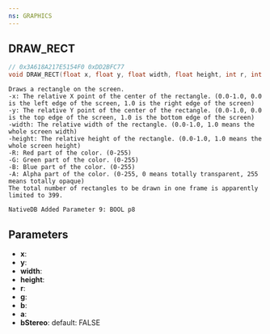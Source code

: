```yaml
---
ns: GRAPHICS
---
```

## DRAW_RECT

```c
// 0x3A618A217E5154F0 0xDD2BFC77
void DRAW_RECT(float x, float y, float width, float height, int r, int g, int b, int a, BOOL bStereo);
```

```
Draws a rectangle on the screen.  
-x: The relative X point of the center of the rectangle. (0.0-1.0, 0.0 is the left edge of the screen, 1.0 is the right edge of the screen)  
-y: The relative Y point of the center of the rectangle. (0.0-1.0, 0.0 is the top edge of the screen, 1.0 is the bottom edge of the screen)  
-width: The relative width of the rectangle. (0.0-1.0, 1.0 means the whole screen width)  
-height: The relative height of the rectangle. (0.0-1.0, 1.0 means the whole screen height)  
-R: Red part of the color. (0-255)  
-G: Green part of the color. (0-255)  
-B: Blue part of the color. (0-255)  
-A: Alpha part of the color. (0-255, 0 means totally transparent, 255 means totally opaque)  
The total number of rectangles to be drawn in one frame is apparently limited to 399.  
```

```
NativeDB Added Parameter 9: BOOL p8
```

## Parameters
* **x**: 
* **y**: 
* **width**: 
* **height**: 
* **r**: 
* **g**: 
* **b**: 
* **a**: 
* **bStereo**: default: FALSE

